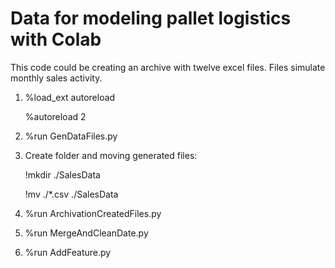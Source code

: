 # Data for modeling pallet logistics with Colab
This code could be creating an archive with twelve excel files. Files simulate monthly sales activity.
1. %load_ext autoreload

   %autoreload 2
   
2. %run GenDataFiles.py

3. Create folder and moving generated files:
    
    !mkdir ./SalesData
    
    !mv ./*.csv ./SalesData
    
4. %run ArchivationCreatedFiles.py
4. %run MergeAndCleanDate.py
5. %run AddFeature.py
